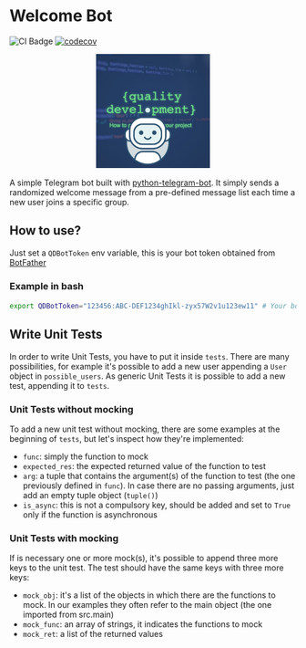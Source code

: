 # Welcome Bot
![CI Badge](https://github.com/QD-2022/Welcome-Bot/actions/workflows/ci.yml/badge.svg)
[![codecov](https://codecov.io/gh/QD-2022/Welcome-Bot/branch/main/graph/badge.svg?token=QCEZL2UKWD)](https://codecov.io/gh/QD-2022/Welcome-Bot)

<p align="center">
    <img src="icon.jpeg" alt="logo" width="200">
</p>

A simple Telegram bot built with [python-telegram-bot](https://python-telegram-bot.org/).
It simply sends a randomized welcome message from a pre-defined message list each time a new user joins a specific group.

## How to use?
Just set a `QDBotToken` env variable, this is your bot token obtained from [BotFather](https://t.me/botfather)

### Example in bash
```bash
export QDBotToken="123456:ABC-DEF1234ghIkl-zyx57W2v1u123ew11" # Your bot token
```

## Write Unit Tests
In order to write Unit Tests, you have to put it inside `tests`.
There are many possibilities, for example it's possible to add a new user appending a `User` object in `possible_users`.
As generic Unit Tests it is possible to add a new test, appending it to `tests`.

### Unit Tests without mocking
To add a new unit test without mocking, there are some examples at the beginning of `tests`, but let's inspect how they're implemented:
- `func`: simply the function to mock
- `expected_res`: the expected returned value of the function to test
- `arg`: a tuple that contains the argument(s) of the function to test (the one previously defined in `func`). In case there are no passing arguments, just add an empty tuple object (`tuple()`)
- `is_async`: this is not a compulsory key, should be added and set to `True` only if the function is asynchronous

### Unit Tests with mocking
If is necessary one or more mock(s), it's possible to append three more keys to the unit test. The test should have the same keys with three more keys:
- `mock_obj`: it's a list of the objects in which there are the functions to mock. In our examples they often refer to the main object (the one imported from src.main)
- `mock_func`: an array of strings, it indicates the functions to mock
- `mock_ret`: a list of the returned values